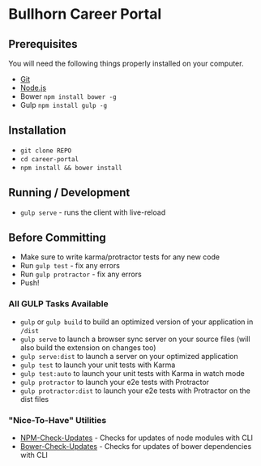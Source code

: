 # Bullhorn Career Portal

## Prerequisites
You will need the following things properly installed on your computer.

* [Git](http://git-scm.com/)
* [Node.js](http://nodejs.org/)
* Bower `npm install bower -g`
* Gulp `npm install gulp -g`

## Installation
* `git clone REPO`
* `cd career-portal`
* `npm install && bower install`

## Running / Development
* `gulp serve` - runs the client with live-reload

## Before Committing
* Make sure to write karma/protractor tests for any new code
* Run `gulp test` - fix any errors
* Run `gulp protractor` - fix any errors
* Push!

### All GULP Tasks Available
* `gulp` or `gulp build` to build an optimized version of your application in `/dist`
* `gulp serve` to launch a browser sync server on your source files (will also build the extension on changes too)
* `gulp serve:dist` to launch a server on your optimized application
* `gulp test` to launch your unit tests with Karma
* `gulp test:auto` to launch your unit tests with Karma in watch mode
* `gulp protractor` to launch your e2e tests with Protractor
* `gulp protractor:dist` to launch your e2e tests with Protractor on the dist files

### "Nice-To-Have" Utilities
* [NPM-Check-Updates](https://github.com/tjunnone/npm-check-updates) - Checks for updates of node modules with CLI
* [Bower-Check-Updates](https://github.com/se-panfilov/bower-check-updates) - Checks for updates of bower dependencies with CLI

